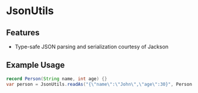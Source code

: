# JsonUtils

## Features

- Type-safe JSON parsing and serialization courtesy of Jackson

## Example Usage

```java
record Person(String name, int age) {}
var person = JsonUtils.readAs("{\"name\":\"John\",\"age\":30}", Person.class);
```
